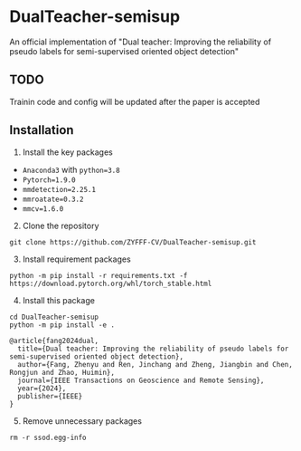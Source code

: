 # DualTeacher-semisup
An official implementation of "Dual teacher: Improving the reliability of pseudo labels for semi-supervised oriented object detection"
<!-- A semi-supervised learning method, build on MMRotate -->
## TODO
Trainin code and config will be updated after the paper is accepted
## Installation
1. Install the key packages
- `Anaconda3` with `python=3.8`
- `Pytorch=1.9.0`
- `mmdetection=2.25.1`
- `mmroatate=0.3.2`
- `mmcv=1.6.0`

2. Clone the repository
```shell script
git clone https://github.com/ZYFFF-CV/DualTeacher-semisup.git

```
3. Install requirement packages
```
python -m pip install -r requirements.txt -f https://download.pytorch.org/whl/torch_stable.html
```

4. Install this package
```shell script
cd DualTeacher-semisup
python -m pip install -e .
```

```
@article{fang2024dual,
  title={Dual teacher: Improving the reliability of pseudo labels for semi-supervised oriented object detection},
  author={Fang, Zhenyu and Ren, Jinchang and Zheng, Jiangbin and Chen, Rongjun and Zhao, Huimin},
  journal={IEEE Transactions on Geoscience and Remote Sensing},
  year={2024},
  publisher={IEEE}
}
```
5. Remove unnecessary packages
```shell script
rm -r ssod.egg-info
```

